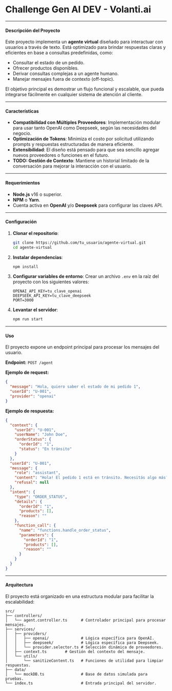 # Challenge Gen AI DEV - Volanti.ai

---

#### **Descripción del Proyecto**

Este proyecto implementa un **agente virtual** diseñado para interactuar con usuarios a través de texto. Está optimizado para brindar respuestas claras y eficientes en base a consultas predefinidas, como:

- Consultar el estado de un pedido.
- Ofrecer productos disponibles.
- Derivar consultas complejas a un agente humano.
- Manejar mensajes fuera de contexto (off-topic).

El objetivo principal es demostrar un flujo funcional y escalable, que pueda integrarse fácilmente en cualquier sistema de atención al cliente.

---

#### **Características**

- **Compatibilidad con Múltiples Proveedores**: Implementación modular para usar tanto OpenAI como Deepseek, según las necesidades del negocio.
- **Optimización de Tokens**: Minimiza el costo por solicitud utilizando prompts y respuestas estructuradas de manera eficiente.
- **Extensibilidad**: El diseño está pensado para que sea sencillo agregar nuevos proveedores o funciones en el futuro.
- **TODO: Gestión de Contexto**: Mantiene un historial limitado de la conversación para mejorar la interacción con el usuario.

---

#### **Requerimientos**

- **Node.js** v16 o superior.
- **NPM** o **Yarn**.
- Cuenta activa en **OpenAI** y/o **Deepseek** para configurar las claves API.

---

#### **Configuración**

1. **Clonar el repositorio**:

   ```bash
   git clone https://github.com/tu_usuario/agente-virtual.git
   cd agente-virtual
   ```

2. **Instalar dependencias**:

   ```bash
   npm install
   ```

3. **Configurar variables de entorno**:
   Crear un archivo `.env` en la raíz del proyecto con los siguientes valores:

   ```env
   OPENAI_API_KEY=tu_clave_openai
   DEEPSEEK_API_KEY=tu_clave_deepseek
   PORT=3000
   ```

4. **Levantar el servidor**:
   ```bash
   npm run start
   ```

---

#### **Uso**

El proyecto expone un endpoint principal para procesar los mensajes del usuario.

**Endpoint:** `POST /agent`

**Ejemplo de request:**

```json
{
  "message": "Hola, quiero saber el estado de mi pedido 1",
  "userId": "U-001",
  "provider": "openai"
}
```

**Ejemplo de respuesta:**

```json
{
  "context": {
    "userId": "U-001",
    "userName": "John Doe",
    "orderStatus": {
      "orderId": "1",
      "status": "En tránsito"
    }
  },
  "userId": "U-001",
  "message": {
    "role": "assistant",
    "content": "Hola! El pedido 1 está en tránsito. Necesitás algo más?",
    "refusal": null
  },
  "intent": {
    "type": "ORDER_STATUS",
    "details": {
      "orderId": "1",
      "products": [],
      "reason": ""
    },
    "function_call": {
      "name": "functions.handle_order_status",
      "parameters": {
        "orderId": "1",
        "products": [],
        "reason": ""
      }
    }
  }
}
```

---

#### **Arquitectura**

El proyecto está organizado en una estructura modular para facilitar la escalabilidad:

```
src/
├── controllers/
│   └── agent.controller.ts      # Controlador principal para procesar mensajes.
├── services/
│   ├── providers/
│   │   ├── openai/              # Lógica específica para OpenAI.
│   │   ├── deepseek/            # Lógica específica para Deepseek.
│   │   └── provider.selector.ts # Selección dinámica de proveedores.
│   ├── context.ts        # Gestión del contexto del mensaje.
│   └── utils/
│       └── sanitizeContent.ts   # Funciones de utilidad para limpiar respuestas.
├── data/
│   └── mockDB.ts                # Base de datos simulada para pruebas.
└── index.ts                     # Entrada principal del servidor.
```
